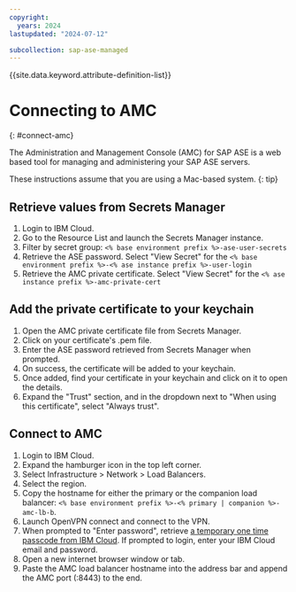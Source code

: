 ```yaml
---
copyright:
  years: 2024
lastupdated: "2024-07-12"

subcollection: sap-ase-managed
---
```


{{site.data.keyword.attribute-definition-list}}

# Connecting to AMC
{: #connect-amc}

The Administration and Management Console (AMC) for SAP ASE is a web based tool for managing and administering your SAP ASE servers.

These instructions assume that you are using a Mac-based system.
{: tip}

## Retrieve values from Secrets Manager

1. Login to IBM Cloud.
2. Go to the Resource List and launch the Secrets Manager instance.
3. Filter by secret group: `<% base environment prefix %>-ase-user-secrets`
4. Retrieve the ASE password. Select "View Secret" for the `<% base environment prefix %>-<% ase instance prefix %>-user-login`
5. Retrieve the AMC private certificate. Select "View Secret" for the `<% ase instance prefix %>-amc-private-cert`

## Add the private certificate to your keychain

1. Open the AMC private certificate file from Secrets Manager.
2. Click on your certificate's .pem file.
3. Enter the ASE password retrieved from Secrets Manager when prompted.
4. On success, the certificate will be added to your keychain.
5. Once added, find your certificate in your keychain and click on it to open the details.
6. Expand the "Trust" section, and in the dropdown next to "When using this certificate", select "Always trust".

## Connect to AMC

1. Login to IBM Cloud.
2. Expand the hamburger icon in the top left corner.
3. Select Infrastructure > Network > Load Balancers.
4. Select the region.
5. Copy the hostname for either the primary or the companion load balancer: `<% base environment prefix %>-<% primary | companion %>-amc-lb-b`.
6. Launch OpenVPN connect and connect to the VPN.
7. When prompted to "Enter password", retrieve [a temporary one time passcode from IBM Cloud](https://iam.cloud.ibm.com/identity/passcode). If prompted to login, enter your IBM Cloud email and password.
8. Open a new internet browser window or tab.
9. Paste the AMC load balancer hostname into the address bar and append the AMC port (:8443) to the end.
